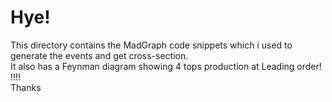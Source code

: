 <h1>Hye!</h1>
This directory contains the MadGraph code snippets which i used to generate the events and get cross-section.
<br>
It also has a Feynman diagram showing 4 tops production at Leading order!
!!!!
<br>
Thanks
